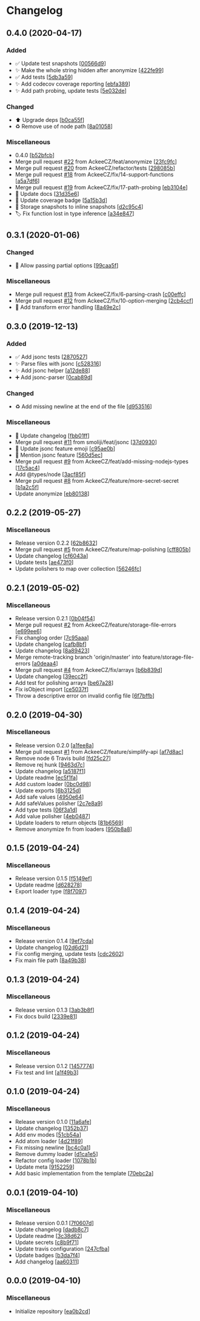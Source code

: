 # Changelog

<a name="0.4.0"></a>
## 0.4.0 (2020-04-17)

### Added

- ✅ Update test snapshots [[00566d9](https://github.com/AckeeCZ/configuru/commit/00566d9e0e33e766cf63171dd59faed651e33fe6)]
- ✨ Make the whole string hidden after anonymize [[422fe99](https://github.com/AckeeCZ/configuru/commit/422fe997bec9a4743311cbfe5eee8656fc503745)]
- ✅ Add tests [[5db3a59](https://github.com/AckeeCZ/configuru/commit/5db3a596eb0337d9a7da33daea9828897d81f1d3)]
- ✨ Add codecov coverage reporting [[ebfa389](https://github.com/AckeeCZ/configuru/commit/ebfa3897a216cd69d0429f0e63eaf8c98dd20d6c)]
- ✨ Add path probing, update tests [[5e032de](https://github.com/AckeeCZ/configuru/commit/5e032dee5b78456a0762d20c79f39616b9e5f287)]

### Changed

- ⬆️ Upgrade deps [[b0ca55f](https://github.com/AckeeCZ/configuru/commit/b0ca55f6f52f71d22668ed2d6bc6db32dbef2849)]
- ♻️ Remove use of node path [[8a01058](https://github.com/AckeeCZ/configuru/commit/8a01058010543b259d948f05557a77a1059469cc)]

### Miscellaneous

-  0.4.0 [[b52bfcb](https://github.com/AckeeCZ/configuru/commit/b52bfcb68d9867fb7e768b630f9778693d40a42f)]
-  Merge pull request [#22](https://github.com/AckeeCZ/configuru/issues/22) from AckeeCZ/feat/anonymize [[23fc9fc](https://github.com/AckeeCZ/configuru/commit/23fc9fc03e46642afccf5f61e73b849de4ebbf68)]
-  Merge pull request [#20](https://github.com/AckeeCZ/configuru/issues/20) from AckeeCZ/refactor/tests [[298085b](https://github.com/AckeeCZ/configuru/commit/298085ba63c9225d2e248dbcedda336e6a8012dc)]
-  Merge pull request [#18](https://github.com/AckeeCZ/configuru/issues/18) from AckeeCZ/fix/14-support-functions [[a5a7df6](https://github.com/AckeeCZ/configuru/commit/a5a7df6eca0bee73f685242a7792f07ea2488250)]
-  Merge pull request [#19](https://github.com/AckeeCZ/configuru/issues/19) from AckeeCZ/fix/17-path-probing [[eb3104e](https://github.com/AckeeCZ/configuru/commit/eb3104e550d0e024afc9bd152777dae20667229a)]
- 📝 Update docs [[31d35e6](https://github.com/AckeeCZ/configuru/commit/31d35e6bed67beda39889497b69d2053deef9b7c)]
- 📝 Update coverage badge [[5a15b3d](https://github.com/AckeeCZ/configuru/commit/5a15b3dbb095f0a9de4691f26c4d5476c0021d62)]
- 📸 Storage snapshots to inline snapshots [[d2c95c4](https://github.com/AckeeCZ/configuru/commit/d2c95c4512fb33cd1e976a476dfd5d6d28a362d6)]
- 🏷️ Fix function lost in type inference [[a34e847](https://github.com/AckeeCZ/configuru/commit/a34e84727289596de831e6471385151402700905)]


<a name="0.3.1"></a>
## 0.3.1 (2020-01-06)

### Changed

- 🚸 Allow passing partial options [[99caa5f](https://github.com/AckeeCZ/configuru/commit/99caa5faf34c4a095391c63c81d4b96ebfddfc54)]

### Miscellaneous

-  Merge pull request [#13](https://github.com/AckeeCZ/configuru/issues/13) from AckeeCZ/fix/6-parsing-crash [[c00effc](https://github.com/AckeeCZ/configuru/commit/c00effc921c962505482430bd7899c118be2678b)]
-  Merge pull request [#12](https://github.com/AckeeCZ/configuru/issues/12) from AckeeCZ/fix/10-option-merging [[2cb4ccf](https://github.com/AckeeCZ/configuru/commit/2cb4ccf8860d7c504d2e4109f72a9a83300036bf)]
- 🥅 Add transform error handling [[8a49e2c](https://github.com/AckeeCZ/configuru/commit/8a49e2cbf06d063e5345b6b7495420f469515520)]


<a name="0.3.0"></a>
## 0.3.0 (2019-12-13)

### Added

- ✅ Add jsonc tests [[2870527](https://github.com/AckeeCZ/configuru/commit/2870527a4eb5e903e439bf83914403266fd4cf87)]
- ✨ Parse files with jsonc [[c528316](https://github.com/AckeeCZ/configuru/commit/c52831646d15b372b369d85660890ca27941901f)]
- ✨ Add jsonc helper [[a12de88](https://github.com/AckeeCZ/configuru/commit/a12de88f4a4530de1bb05ad850d5d95fe3fc70ab)]
- ➕ Add jsonc-parser [[0cab89d](https://github.com/AckeeCZ/configuru/commit/0cab89df5a9cdc0550c2701f91f9482ee7346b22)]

### Changed

- ♻️ Add missing newline at the end of the file [[d953516](https://github.com/AckeeCZ/configuru/commit/d953516965d8c0afcdb7ae7718701c0c339fca98)]

### Miscellaneous

- 📝 Update changelog [[fbb01ff](https://github.com/AckeeCZ/configuru/commit/fbb01ffb42e5b09e08dc4210a4cf1dc3e5cf76e7)]
-  Merge pull request [#11](https://github.com/AckeeCZ/configuru/issues/11) from smoliji/feat/jsonc [[37d0930](https://github.com/AckeeCZ/configuru/commit/37d0930735cd7d765c2046fb726cea2a5152d2ab)]
- 📝 Update jsonc feature emoji [[c95ae0b](https://github.com/AckeeCZ/configuru/commit/c95ae0bbbaf12982a1ec6843fd23215d10b06c43)]
- 📝 Mention jsonc feature [[560d5ec](https://github.com/AckeeCZ/configuru/commit/560d5ec139f30f6d3e92babda5b6d18064175575)]
-  Merge pull request [#9](https://github.com/AckeeCZ/configuru/issues/9) from AckeeCZ/feat/add-missing-nodejs-types [[17c5ac4](https://github.com/AckeeCZ/configuru/commit/17c5ac4ef47c7650dee9e260967b63c92437dc85)]
-  Add @types/node [[3acf85f](https://github.com/AckeeCZ/configuru/commit/3acf85f74221a1c2068d362a538e24fe9d08ceb9)]
-  Merge pull request [#8](https://github.com/AckeeCZ/configuru/issues/8) from AckeeCZ/feature/more-secret-secret [[b1a2c5f](https://github.com/AckeeCZ/configuru/commit/b1a2c5fe3355616862123d74e969d519451f57a3)]
-  Update anonymize [[eb80138](https://github.com/AckeeCZ/configuru/commit/eb801389df695bc3fea04d2d93cd6449d85d7054)]


<a name="0.2.2"></a>
## 0.2.2 (2019-05-27)

### Miscellaneous

-  Release version 0.2.2 [[62b8632](https://github.com/AckeeCZ/configuru/commit/62b863290d1a0ae3b392a6311250eab6b4adb69d)]
-  Merge pull request [#5](https://github.com/AckeeCZ/configuru/issues/5) from AckeeCZ/feature/map-polishing [[cff805b](https://github.com/AckeeCZ/configuru/commit/cff805be55e6846ddba389b25aae61f7ec97fccf)]
-  Update changelog [[cf6043a](https://github.com/AckeeCZ/configuru/commit/cf6043ad5c6120ee471b06524b55ad0d60883a22)]
-  Update tests [[ae473f0](https://github.com/AckeeCZ/configuru/commit/ae473f0157534b089c5d737088618cbc2f0694f1)]
-  Update polishers to map over collection [[56246fc](https://github.com/AckeeCZ/configuru/commit/56246fc1e21308810f417c967ba231e655836ed5)]


<a name="0.2.1"></a>
## 0.2.1 (2019-05-02)

### Miscellaneous

-  Release version 0.2.1 [[0b04f54](https://github.com/AckeeCZ/configuru/commit/0b04f54b1fd642f3d810e834258709897e94a66d)]
-  Merge pull request [#2](https://github.com/AckeeCZ/configuru/issues/2) from AckeeCZ/feature/storage-file-errors [[e699ee6](https://github.com/AckeeCZ/configuru/commit/e699ee6ee2cdd5ba01e77cc6d74a4ac3e25cbaa5)]
-  Fix changlog order [[7c95aaa](https://github.com/AckeeCZ/configuru/commit/7c95aaa70215b6107cb30019a7f611d2c8f44cf0)]
-  Update changelog [[cafb8bf](https://github.com/AckeeCZ/configuru/commit/cafb8bf53b9accb9f17b6bccc3efce6e3a652b78)]
-  Update changelog [[8a89423](https://github.com/AckeeCZ/configuru/commit/8a89423ccf70f69f5bb0dc085a24fe57dca1d513)]
-  Merge remote-tracking branch &#x27;origin/master&#x27; into feature/storage-file-errors [[a0deaa4](https://github.com/AckeeCZ/configuru/commit/a0deaa4897c73ffa77b0c109f0350bab8cbeabb5)]
-  Merge pull request [#4](https://github.com/AckeeCZ/configuru/issues/4) from AckeeCZ/fix/arrays [[b6b839d](https://github.com/AckeeCZ/configuru/commit/b6b839d081bb04ef95543f6001188cfbd39da860)]
-  Update changelog [[39ecc2f](https://github.com/AckeeCZ/configuru/commit/39ecc2f0efa647eb12f5333314e2612605c3cf0f)]
-  Add test for polishing arrays [[be67a28](https://github.com/AckeeCZ/configuru/commit/be67a28adbf33374a9f3b050913380a81eefa900)]
-  Fix isObject import [[ce5037f](https://github.com/AckeeCZ/configuru/commit/ce5037f2f73c98440c450324c8fd147ebacd9a3d)]
-  Throw a descriptive error on invalid config file [[6f7bffb](https://github.com/AckeeCZ/configuru/commit/6f7bffb6673feb1054cdcb54dfc627be7f1d5ea6)]


<a name="0.2.0"></a>
## 0.2.0 (2019-04-30)

### Miscellaneous

-  Release version 0.2.0 [[a1fee8a](https://github.com/AckeeCZ/configuru/commit/a1fee8a4accc5c489113a098fb86f2d164c50d36)]
-  Merge pull request [#1](https://github.com/AckeeCZ/configuru/issues/1) from AckeeCZ/feature/simplify-api [[af7d8ac](https://github.com/AckeeCZ/configuru/commit/af7d8ac0cdab8b22e6d8af8986a3b412fbcb46e9)]
-  Remove node 6 Travis build [[fd25c27](https://github.com/AckeeCZ/configuru/commit/fd25c2741835b287ee07adc16abf1b2d7e91d2d7)]
-  Remove rej hunk [[9463d7c](https://github.com/AckeeCZ/configuru/commit/9463d7c1f3e655c037b4a6aff099d71618a09799)]
-  Update changelog [[a5187f1](https://github.com/AckeeCZ/configuru/commit/a5187f1b0f6dcd4cd9db554dacbf11e8080532ab)]
-  Update readme [[ec5f1fa](https://github.com/AckeeCZ/configuru/commit/ec5f1fa15cf284b9f2caa3c0cbf2500178c939c7)]
-  Add custom loader [[0bc0d98](https://github.com/AckeeCZ/configuru/commit/0bc0d988101015162cd3cd8d7c29b3867372c985)]
-  Update exports [[6b3125d](https://github.com/AckeeCZ/configuru/commit/6b3125d1441c8f7de45abfb8ba75a809f6193705)]
-  Add safe values [[4950e64](https://github.com/AckeeCZ/configuru/commit/4950e64c189c4e4947b73dadbe69468c1dd8f030)]
-  Add safeValues polisher [[2c7e8a9](https://github.com/AckeeCZ/configuru/commit/2c7e8a95c3bc1e175b5bac0f536e2b13321cea64)]
-  Add type tests [[06f3a1d](https://github.com/AckeeCZ/configuru/commit/06f3a1d38ac4532b20e4fd063d936fdabee6867f)]
-  Add value polisher [[4eb0487](https://github.com/AckeeCZ/configuru/commit/4eb048732c153cda9a9d6204e4cf17a6bcac2dba)]
-  Update loaders to return objects [[81b6569](https://github.com/AckeeCZ/configuru/commit/81b6569d5bd1f536538cc5669ad1ff8bcd6d44be)]
-  Remove anonymize fn from loaders [[950b8a8](https://github.com/AckeeCZ/configuru/commit/950b8a814a46b6d438ed469d5e8534c17c91a601)]


<a name="0.1.5"></a>
## 0.1.5 (2019-04-24)

### Miscellaneous

-  Release version 0.1.5 [[f5149ef](https://github.com/AckeeCZ/configuru/commit/f5149ef2b31f0845c78770ad836d5916fed0d95b)]
-  Update readme [[d628278](https://github.com/AckeeCZ/configuru/commit/d6282783d25eca5b169dfa9f29122e82715805a2)]
-  Export loader type [[f8f7097](https://github.com/AckeeCZ/configuru/commit/f8f70972382b944af2f813cd61e7b9a164eff6f5)]


<a name="0.1.4"></a>
## 0.1.4 (2019-04-24)

### Miscellaneous

-  Release version 0.1.4 [[9ef7cda](https://github.com/AckeeCZ/configuru/commit/9ef7cda8a59358a84aadd29d35d77cb9d3f553b5)]
-  Update changelog [[02d6d21](https://github.com/AckeeCZ/configuru/commit/02d6d2142be86a983aebdb46d862549ce9d39f6d)]
-  Fix config merging, update tests [[cdc2602](https://github.com/AckeeCZ/configuru/commit/cdc2602994699522d4083c96a1199f4780833530)]
-  Fix main file path [[8a49b38](https://github.com/AckeeCZ/configuru/commit/8a49b38d3041b85379b0678bf063489585b166af)]


<a name="0.1.3"></a>
## 0.1.3 (2019-04-24)

### Miscellaneous

-  Release version 0.1.3 [[3ab3b8f](https://github.com/AckeeCZ/configuru/commit/3ab3b8f3226bb3104ebebfe8d046770c15c53da7)]
-  Fix docs build [[2339e81](https://github.com/AckeeCZ/configuru/commit/2339e81de695e524c82b9da81da52313f66d609f)]


<a name="0.1.2"></a>
## 0.1.2 (2019-04-24)

### Miscellaneous

-  Release version 0.1.2 [[1457774](https://github.com/AckeeCZ/configuru/commit/14577741cc4a8bb786f8f9ffab0d71477e8d9bba)]
-  Fix test and lint [[a1f49b3](https://github.com/AckeeCZ/configuru/commit/a1f49b3852ac119c33b0b1927f0fdeb512a3423d)]


<a name="0.1.0"></a>
## 0.1.0 (2019-04-24)

### Miscellaneous

-  Release version 0.1.0 [[11a6afe](https://github.com/AckeeCZ/configuru/commit/11a6afedc43d9ca0888bf32bc1b33f7c7af8c5e4)]
-  Update changelog [[1352b37](https://github.com/AckeeCZ/configuru/commit/1352b3722e7ed00bb701fdd871fac31e063e4953)]
-  Add env modes [[51cb54a](https://github.com/AckeeCZ/configuru/commit/51cb54a34e0a706b6350408b0c3d1b62084c91dc)]
-  Add atom loader [[4d21f89](https://github.com/AckeeCZ/configuru/commit/4d21f89c32fb684ace2193be0c0bb788292028e3)]
-  Fix missing newline [[bc4c0a1](https://github.com/AckeeCZ/configuru/commit/bc4c0a18279d84d2a7401a4851ec5091d2e08c06)]
-  Remove dummy loader [[d1ca1e5](https://github.com/AckeeCZ/configuru/commit/d1ca1e59b68d2e1d54261b781544a296f3b6d7f5)]
-  Refactor config loader [[1078b1b](https://github.com/AckeeCZ/configuru/commit/1078b1b9e0b8aae302c952aa82480e3deb7f356a)]
-  Update meta [[9152259](https://github.com/AckeeCZ/configuru/commit/915225931b5a4cce971fdf25127daf37483eed79)]
-  Add basic implementation from the template [[70ebc2a](https://github.com/AckeeCZ/configuru/commit/70ebc2a0c031ad36b2ff37a5170bde128110151b)]


<a name="0.0.1"></a>
## 0.0.1 (2019-04-10)

### Miscellaneous

-  Release version 0.0.1 [[7f0607d](https://github.com/AckeeCZ/configuru/commit/7f0607d622e1a10334e9bd72cde5bb1a286b634a)]
-  Update changelog [[dadb8c7](https://github.com/AckeeCZ/configuru/commit/dadb8c7a57e907970a519e6fe61a3fe0e36e57c0)]
-  Update readme [[3c38d62](https://github.com/AckeeCZ/configuru/commit/3c38d6209a2b1dee41a92e46e4ac2af66232d933)]
-  Update secrets [[c8b9f71](https://github.com/AckeeCZ/configuru/commit/c8b9f71dbb460d05fe97667d18933a16225ec1fc)]
-  Update travis configuration [[247cfba](https://github.com/AckeeCZ/configuru/commit/247cfba0da100daa4e52cb585c4abc8e9c0437f1)]
-  Update badges [[b3da7f4](https://github.com/AckeeCZ/configuru/commit/b3da7f445493435d37982f4fa3ace79369ca183e)]
-  Add changelog [[aa60311](https://github.com/AckeeCZ/configuru/commit/aa603113580e9e4c7e1d9752cc59aebeebb01371)]


<a name="0.0.0"></a>
## 0.0.0 (2019-04-10)

### Miscellaneous

-  Initialize repository [[ea0b2cd](https://github.com/AckeeCZ/configuru/commit/ea0b2cddb3a544394437b98cade010da358ec771)]


